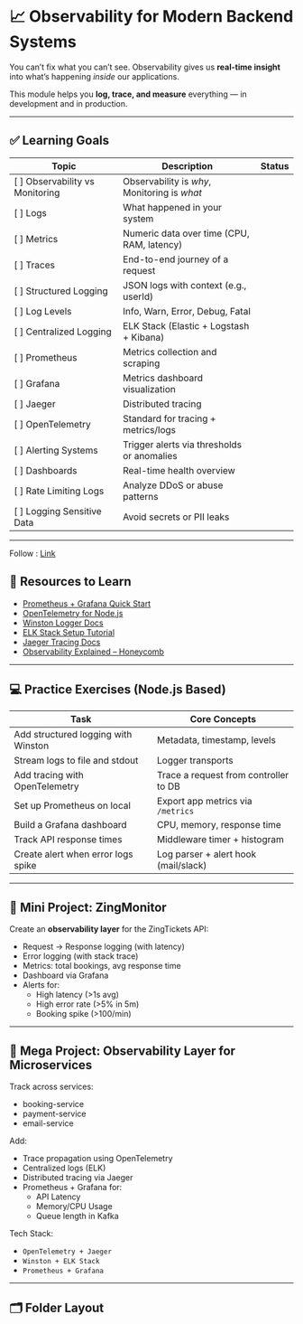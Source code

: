 # 📈 Observability for Modern Backend Systems

You can’t fix what you can’t see. Observability gives us **real-time insight** into what’s happening *inside* our applications.

This module helps you **log, trace, and measure** everything — in development and in production.

---

## ✅ Learning Goals

| Topic | Description | Status |
|-------|-------------|--------|
| [ ] Observability vs Monitoring | Observability is *why*, Monitoring is *what* |
| [ ] Logs | What happened in your system |
| [ ] Metrics | Numeric data over time (CPU, RAM, latency) |
| [ ] Traces | End-to-end journey of a request |
| [ ] Structured Logging | JSON logs with context (e.g., userId) |
| [ ] Log Levels | Info, Warn, Error, Debug, Fatal |
| [ ] Centralized Logging | ELK Stack (Elastic + Logstash + Kibana) |
| [ ] Prometheus | Metrics collection and scraping |
| [ ] Grafana | Metrics dashboard visualization |
| [ ] Jaeger | Distributed tracing |
| [ ] OpenTelemetry | Standard for tracing + metrics/logs |
| [ ] Alerting Systems | Trigger alerts via thresholds or anomalies |
| [ ] Dashboards | Real-time health overview |
| [ ] Rate Limiting Logs | Analyze DDoS or abuse patterns |
| [ ] Logging Sensitive Data | Avoid secrets or PII leaks |

---

Follow : [Link](https://chatgpt.com/share/68008677-5ee8-8005-b374-14126b5a7a4e)

## 📎 Resources to Learn

- [Prometheus + Grafana Quick Start](https://prometheus.io/docs/visualization/grafana/)
- [OpenTelemetry for Node.js](https://opentelemetry.io/docs/instrumentation/js/)
- [Winston Logger Docs](https://github.com/winstonjs/winston)
- [ELK Stack Setup Tutorial](https://www.elastic.co/what-is/elk-stack)
- [Jaeger Tracing Docs](https://www.jaegertracing.io/docs/1.36/)
- [Observability Explained – Honeycomb](https://www.honeycomb.io/what-is-observability)

---

## 💻 Practice Exercises (Node.js Based)

| Task | Core Concepts |
|------|----------------|
| Add structured logging with Winston | Metadata, timestamp, levels |
| Stream logs to file and stdout | Logger transports |
| Add tracing with OpenTelemetry | Trace a request from controller to DB |
| Set up Prometheus on local | Export app metrics via `/metrics` |
| Build a Grafana dashboard | CPU, memory, response time |
| Track API response times | Middleware timer + histogram |
| Create alert when error logs spike | Log parser + alert hook (mail/slack) |

---

## 🔧 Mini Project: ZingMonitor

Create an **observability layer** for the ZingTickets API:

- Request → Response logging (with latency)
- Error logging (with stack trace)
- Metrics: total bookings, avg response time
- Dashboard via Grafana
- Alerts for:
  - High latency (>1s avg)
  - High error rate (>5% in 5m)
  - Booking spike (>100/min)

---

## 🧪 Mega Project: Observability Layer for Microservices

Track across services:

- booking-service
- payment-service
- email-service

Add:

- Trace propagation using OpenTelemetry
- Centralized logs (ELK)
- Distributed tracing via Jaeger
- Prometheus + Grafana for:
  - API Latency
  - Memory/CPU Usage
  - Queue length in Kafka

Tech Stack:

- `OpenTelemetry + Jaeger`
- `Winston + ELK Stack`
- `Prometheus + Grafana`

---

## 🗂️ Folder Layout

